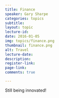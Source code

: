 ```yaml
---
title: Finance
speaker: Gary Sharpe
categories: topics
subtitle: 
layout: topic
lecture-id: 
date: 2016-01-05
img: topics/finance.png
thumbnail: finance.png
alt: Travel
lecture-date:
description: 
register-link:
page-link:
comments: true

---
```


Still being innovated!